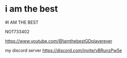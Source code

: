 # i am the best

#I AM THE BEST

NOT733402

https://www.youtube.com/@IamthebestGDplayerever

my discord server https://discord.com/invite/vBRunzPw5e
